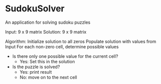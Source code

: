 # SudokuSolver
An application for solving sudoku puzzles

Input: 9 x 9 matrix
Solution: 9 x 9 matrix

Algorithm:
Initialize solution to all zeros
Populate solution with values from Input
For each non-zero cell, determine possible values
- Is there only one possible value for the current cell?
    - Yes: Set this in the solution
- Is the puzzle is solved?
    - Yes: print result
    - No: move on to the next cell
